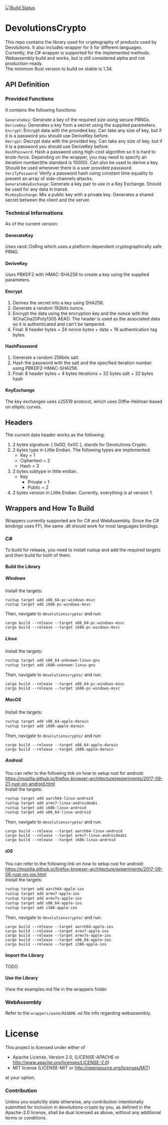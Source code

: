 [![Build Status](https://dev.azure.com/mrmathmo/DevolutionsCrypto/_apis/build/status/Devolutions.devolutions-crypto?branchName=master)](https://dev.azure.com/mrmathmo/DevolutionsCrypto/_build/latest?definitionId=2&branchName=master)

# DevolutionsCrypto
This repo contains the library used for cryptography of products used by Devolutions. 
It also includes wrapper for it for different languages.  
Currently, the C# wrapper is supported for the implemented methods. Webassembly build and works,
but is still considered alpha and not production-ready.   
The minimum Rust version to build on stable is 1.34.


## API Definition
### Provided Functions
It contains the following functions:  

`GenerateKey`: Generate a key of the required size using secure PRNGs.  
`DeriveKey`: Generates a key from a secret using the supplied parameters.  
`Encrypt`: Encrypt data with the provided key. Can take any size of key, but if it is a password you should use DeriveKey before.  
`Decrypt`: Decrypt data with the provided key. Can take any size of key, but if it is a password you should use DeriveKey before.  
`HashPassword`: Hash a password using high-cost algorithm so it is hard to brute-force. Depending on the wrapper,
you may need to specify an iteration number(the standard is 10000). Can also be used to derive a key. 
Should be used whenever there is a user provided password.  
`VerifyPassword`: Verify a password hash using constant time equality to prevent an array of side-channels attacks.  
`GenerateKeyExchange`: Generate a key pair to use in a Key Exchange. Should be used for any data in transit.  
`MixKeyExchange`: Mix a public key with a private key. Generates a shared secret between the client and the server.

### Technical Informations
As of the current version:

#### GenerateKey
Uses rand::OsRng which uses a platform-dependant cryptographically safe PRNG. 

#### DeriveKey
Uses PBKDF2 with HMAC-SHA256 to create a key using the supplied parameters.

#### Encrypt
1. Derives the secret into a key using SHA256.  
2. Generate a random 192bits nonce.  
3. Encrypt the data using the encryption key and the nonce with the XChaCha20Poly1305 AEAD. The header is used as the associated data so it is authenticated and can't be tampered.  
5. Final: 8 header bytes + 24 nonce bytes + data + 16 authentication tag bytes.

#### HashPassword
1. Generate a random 256bits salt.  
2. Hash the password with the salt and the specified iteration number using PBKDF2-HMAC-SHA256.  
3. Final: 8 header bytes + 4 bytes iterations + 32 bytes salt + 32 bytes hash

#### KeyExchange
The key exchanges uses x25519 protocol, which uses Diffie-Hellman based on elliptic curves.

## Headers
The current data header works as the following:  
1. 2 bytes signature: [ 0x0D, 0x0C ], stands for Devolutions Crypto.  
2. 2 bytes type in Little Endian. The following types are implemented:  
    - Key = 1
    - Ciphertext = 2
    - Hash = 3
3. 2 bytes subtype in little endian.
    - Key
        - Private = 1
        - Public = 2
4. 2 bytes version in Little Endian. Currently, everything is at version 1.

## Wrappers and How To Build
Wrappers currently supported are for C# and WebAssembly. Since the C# bindings uses FFI, the same 
.dll should work for most languages bindings.

### C#

To build for release, you need to install rustup and add the required targets and then build for both of them.

#### Build the Library
##### Windows
Install the targets:
```batch
rustup target add x86_64-pc-windows-msvc
rustup target add i686-pc-windows-msvc
```

Then, navigate to `devolutionscrypto/` and run: 
```batch
cargo build --release --target x86_64-pc-windows-msvc
cargo build --release --target i686-pc-windows-msvc
```
##### Linux
Install the targets:
```bash
rustup target add x86_64-unknown-linux-gnu
rustup target add i686-unknown-linux-gnu
```
Then, navigate to `devolutionscrypto/` and run: 
```batch
cargo build --release --target x86_64-pc-windows-msvc
cargo build --release --target i686-pc-windows-msvc
```
##### MacOS
Install the targets:
```bash
rustup target add x86_64-apple-darwin
rustup target add i686-apple-darwin
```
Then, navigate to `devolutionscrypto/` and run: 
```batch
cargo build --release --target x86_64-apple-darwin
cargo build --release --target i686-apple-darwin
```
##### Android
You can refer to the following link on how to setup rust for android:  
https://mozilla.github.io/firefox-browser-architecture/experiments/2017-09-21-rust-on-android.html  
Install the targets:
```bash
rustup target add aarch64-linux-android
rustup target add armv7-linux-androideabi
rustup target add i686-linux-android
rustup target add x86_64-linux-android
```
Then, navigate to `devolutionscrypto/` and run: 
```batch
cargo build --release --target aarch64-linux-android
cargo build --release --target armv7-linux-androideabi
cargo build --release --target i686-linux-android
```
##### iOS
You can refer to the following link on how to setup rust for android:  
https://mozilla.github.io/firefox-browser-architecture/experiments/2017-09-06-rust-on-ios.html  
Install the targets:
```bash
rustup target add aarch64-apple-ios
rustup target add armv7-apple-ios
rustup target add armv7s-apple-ios
rustup target add x86_64-apple-ios
rustup target add i386-apple-ios
```
Then, navigate to `devolutionscrypto/` and run: 
```batch
cargo build --release --target aarch64-apple-ios
cargo build --release --target armv7-apple-ios
cargo build --release --target armv7s-apple-ios
cargo build --release --target x86_64-apple-ios
cargo build --release --target i386-apple-ios
```

#### Import the Library
TODO

#### Use the Library
View the examples.md file in the wrappers folder

### WebAssembly
Refer to the `wrappers/wasm/README.md` file info regarding webassembly.

# License

This project is licensed under either of
- Apache License, Version 2.0, (LICENSE-APACHE or http://www.apache.org/licenses/LICENSE-2.0)
- MIT license (LICENSE-MIT or http://opensource.org/licenses/MIT)

at your option.

### Contribution
Unless you explicitly state otherwise, any contribution intentionally submitted for inclusion in devolutions-crypto by you, as defined in the Apache-2.0 license, shall be dual licensed as above, without any additional terms or conditions.